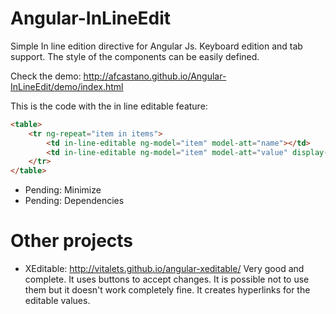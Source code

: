 Angular-InLineEdit
==================

Simple In line edition directive for Angular Js. Keyboard edition and tab support. 
The style of the components can be easily defined.

Check the demo: http://afcastano.github.io/Angular-InLineEdit/demo/index.html

This is the code with the in line editable feature:
```html
<table>
	<tr ng-repeat="item in items">
		<td in-line-editable ng-model="item" model-att="name"></td>
		<td in-line-editable ng-model="item" model-att="value" display-filter="currency" s-numbers-only="true"></td>
	</tr>
</table>
```

- Pending: Minimize
- Pending: Dependencies

Other projects
==============

- XEditable: http://vitalets.github.io/angular-xeditable/ Very good and complete. It uses buttons to accept changes. It is possible not to use them but it doesn't work completely fine. It creates hyperlinks for the editable values.

